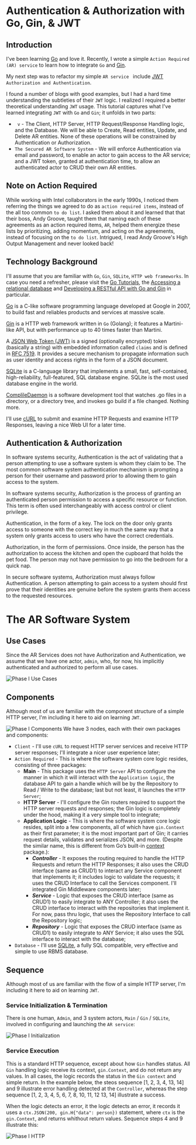 # Authentication & Authorization with Go, Gin, & JWT

## Introduction
I've been learning [Go](https://go.dev/) and love it. Recently, I wrote a simple `Action Required (AR) service` to learn how to integrate `Go` and [Gin](https://gin-gonic.com/docs/).

My next step was to refactor my simple `AR service ` include [JWT](https://jwt.io/) `Authorization and Authentication`.

I found a number of blogs with good examples, but I had a hard time understanding the subtleties of their `JWT` logic. I realized I required a better theoretical understanding `JWT` usage. This tutorial captures what I've learned integrating `JWT` with `Go` and `Gin`; it unfolds in two parts:
* ` v` - The Client, HTTP Server, HTTP Request/Response Handling logic, and the Database. We will be able to Create, Read entities, Update, and Delete AR entities. None of these operations will be constrained by Authentication or Authorization.
* `The Secured AR Software System` - We will enforce Authentication via email and password, to enable an actor to gain access to the AR service; and a JWT token, granted at authentication time, to allow an authenticated actor to CRUD their own AR entities. 

## Note on Action Required  
While working with Intel collaborators in the early 1990s, I noticed them referring the things we agreed to do as `action required items`, instead of the all too common `to do list`. I asked them about it and learned that that their boss, Andy Groove, taught them that naming each of these agreements as an action required items, `AR`, helped them energize these lists by prioritizing, adding momentum, and acting on the agreements, instead of focusing on the `to do list`. Intrigued, I read Andy Groove's High Output Management and never looked back! 

## Technology Background
I'll assume that you are familiar with  `Go`, `Gin`, `SQLite`,  `HTTP web frameworks`. In case you need a refresher, please visit the [Go Tutorials](https://go.dev/doc/tutorial/), the [Accessing a relational database](https://go.dev/doc/tutorial/database-access) and [Developing a RESTful API with Go and Gin](https://go.dev/doc/tutorial/web-service-gin) in particular.

[Go](https://go.dev/) is a C-like software programming language developed at Google in 2007, to build fast and reliables products and services at massive scale. 

[Gin](https://gin-gonic.com/docs/) is a HTTP web framework written in `Go` (Golang); it features a Martini-like API, but with performance up to 40 times faster than Martini. 

A [JSON Web Token (JWT)](https://jwt.io/) is a signed (optionally encrypted) token (basically a string) with embedded information called `claims` and is defined in [RFC 7519](https://tools.ietf.org/html/rfc7519). It provides a secure mechanism to propagate information such as user identity and access rights in the form of a JSON document. 

[SQLite](https://www.google.com/search?q=sqlite3&ie=UTF-8&oe=UTF-8&hl=en-us&client=safari) is a C-language library that implements a small, fast, self-contained, high-reliability, full-featured, SQL database engine. SQLite is the most used database engine in the world.

[ComplileDaemon](https://pkg.go.dev/github.com/githubnemo/compiledaemon#section-readme) is a software development tool that watches .go files in a directory, or a directory tree, and invokes go build if a file changed. Nothing more.

 I'll use [cURL](https://curl.se/docs/manpage.html) to submit and examine HTTP Requests and examine HTTP Responses, leaving a nice Web UI for a later time.


## Authentication & Authorization
In software systems security, Authentication is the act of validating that a person attempting to use a software system is whom they claim to be. The most common software system authentication mechanism is prompting a person for their username and password prior to allowing them to gain access to the system. 

In software systems security, Authorization is the process of granting an authenticated person permission to access a specific resource or function. This term is often used interchangeably with access control or client privilege.

Authentication, in the form of a key. The lock on the door only grants access to someone with the correct key in much the same way that a system only grants access to users who have the correct credentials.

Authorization, in the form of permissions. Once inside, the person has the authorization to access the kitchen and open the cupboard that holds the pet food. The person may not have permission to go into the bedroom for a quick nap.

In secure software systems, Authorization must always follow Authentication. A person attempting to gain access to a system should first prove that their identities are genuine before the system grants them access to the requested resources.

# The AR Software System
## Use Cases
Since the AR Services does not have Authorization and Authentication, we assume that we have one actor, `admin`, who, for now, his implicitly authenticated and authorized to perform all use cases.

![Phase I Use Cases](https://github.com/RodrigoMattosoSilveira/go-gin-jwt-ar/blob/main/out/src/uml/phase1-use-cases/phase1-use-cases.png)

## Components
Although most of us are familiar with the component structure of a simple HTTP server, I'm including it here to aid on learning `JWT`.

![Phase I Components](https://github.com/RodrigoMattosoSilveira/go-gin-jwt-ar/blob/main/out/src/uml/phase1-components/phase1-components.png)
We have 3 nodes, each with their own packages and components:
- `Client` - I'll use `cURL` to request HTTP server services and receive HTTP server responses; I'll integrate a nicer user experience later;
- `Action Required` - This is where the software system core logic resides, consisting of three packages:
	- **Main** - This package uses the `HTTP Server` API to configure the manner in which it will interact with the `Application Logic`, the database API to gain a handle which will be by the Repository to Read / Write to the database; last but not least, it launches the `HTTP Server`; 
    - **HTTP Server** - I'll configure the Gin routers required to support the HTTP server requests and responses; the Gin logic is completely under the hood, making it a very simple tool to integrate;
	- **Application Logic** - This is where the software system core logic resides, split into a few components, all of which have `gin.Context` as their first parameter; it is the most important part of Gin; it carries request details, validates and serializes JSON, and more. (Despite the similar name, this is different from Go’s built-in [context](https://go.dev/pkg/context/) package.):
		- _**Controller**_ - It exposes the routing required to handle the HTTP Requests and return the HTTP Responses; it also uses the CRUD interface (same as CRUD1) to interact any Service component that implements it; it includes logic to validate the requests; it uses the CRUD Interface to call the Services component. I'll integrated Gin Middleware components later;
		- _**Service**_ -  Logic that exposes the CRUD interface (same as CRUD1) to easily integrate to ANY Controller; it also uses the CRUD interface to interact with the repositories that implement it. For now, pass thru logic, that uses the Repository Interface to call the Repository logic;
		- _**Repository**_ - Logic that exposes the CRUD interface (same as CRUD1) to easily integrate to ANY Service; it also uses the SQL interface to interact with the database;
- `Database` - I'll use [SQLite](https://www.google.com/search?q=sqlite3&ie=UTF-8&oe=UTF-8&hl=en-us&client=safari), a fully SQL compatible, very effective and simple to use RBMS database.

## Sequence
Although most of us are familiar with the flow of a simple HTTP server, I'm including it here to aid on learning `JWT`.

### Service Initialization & Termination
There is one human, `Admin`, and 3 system actors, `Main` / `Gin` / `SQLite`, involved in configuring and launching the `AR service`:

![Phase I Initialization](https://github.com/RodrigoMattosoSilveira/go-gin-jwt-ar/blob/main/out/src/uml/phase1-sequence-init/Phase%20I%20Initialization.png)

### Service Execution
This is a standard HTTP sequence, except about how `Gin` handles status. All `Gin` handling logic receive its context, `gin.Context`, and do not return any values. In all cases, the logic records the status in the `Gin context` and simple return. In the example below, the steos sequence [1, 2, 3, 4, 13, 14] and 9 illustrate error handling detected at the `Controller`, whereas the step sequence [1, 2, 3, 4, 5, 6, 7, 8, 10, 11, 12 13, 14] illustrate a success.

When the logic detects an error, it  the logic detects an error, it records it uses a `ctx.JSON(200, gin.H{"data": person})` statement, where `ctx` is the `gin.Context`, and returns whithout return values. Sequence steps 4 and 9 illustrate this:

![Phase I HTTP](https://github.com/RodrigoMattosoSilveira/go-gin-jwt-ar/blob/main/out/src/uml/phase1-sequence-http/Phase%20I%20HTTP.png)

